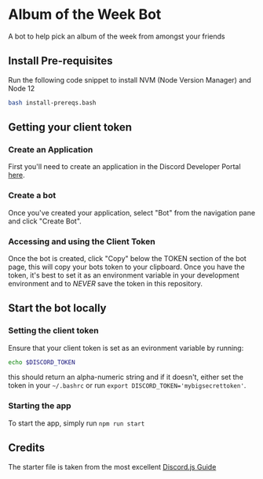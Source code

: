 # Album of the Week Bot
A bot to help pick an album of the week from amongst your friends

## Install Pre-requisites
Run the following code snippet to install NVM (Node Version Manager) and Node 12
```bash
bash install-prereqs.bash
```

## Getting your client token
### Create an Application
First you'll need to create an application in the Discord Developer Portal [here](https://discord.com/developers/applications).

### Create a bot
Once you've created your application, select "Bot" from the navigation pane and click "Create Bot".

### Accessing and using the Client Token
Once the bot is created, click "Copy" below the TOKEN section of the bot page, this will copy your
bots token to your clipboard. Once you have the token, it's best to set it as an environment variable
in your development environment and to *NEVER* save the token in this repository.

## Start the bot locally
### Setting the client token
Ensure that your client token is set as an evironment variable by running:
```bash
echo $DISCORD_TOKEN
```
this should return an alpha-numeric string and if it doesn't, either set the token in your `~/.bashrc`
or run `export DISCORD_TOKEN='mybigsecrettoken'`.

### Starting the app
To start the app, simply run `npm run start`


## Credits
The starter file is taken from the most excellent [Discord.js Guide](https://discordjs.guide/)
